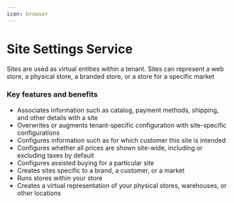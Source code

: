 ```yaml
---
icon: browser
---
```


# Site Settings Service

Sites are used as virtual entities within a tenant. Sites can represent a web store, a physical store, a branded store, or a store for a specific market

### Key features and benefits

* Associates information such as catalog, payment methods, shipping, and other details with a site
* Overwrites or augments tenant-specific configuration with site-specific configurations
* Configures information such as for which customer this site is intended
* Configures whether all prices are shown site-wide, including or excluding taxes by default
* Configures assisted buying for a particular site
* Creates sites specific to a brand, a customer, or a market
* Runs stores within your store
* Creates a virtual representation of your physical stores, warehouses, or other locations
